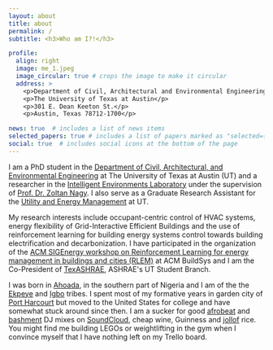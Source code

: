 ```yaml
---
layout: about
title: about
permalink: /
subtitle: <h3>Who am I?!</h3>

profile:
  align: right
  image: me_1.jpeg
  image_circular: true # crops the image to make it circular
  address: >
    <p>Department of Civil, Architectural and Environmental Engineering</p>
    <p>The University of Texas at Austin</p>
    <p>301 E. Dean Keeton St.</p>
    <p>Austin, Texas 78712-1700</p>

news: true  # includes a list of news items
selected_papers: true # includes a list of papers marked as "selected={true}"
social: true  # includes social icons at the bottom of the page
---
```


I am a PhD student in the [Department of Civil, Architectural, and Environmental Engineering](https://www.caee.utexas.edu) at The University of Texas at Austin (UT) and a researcher in the [Intelligent Environments Laboratory](https://www.ie-lab.org) under the supervision of [Prof. Dr. Zoltan Nagy](https://www.caee.utexas.edu/people/faculty/faculty-directory/nagy). I also serve as a Graduate Research Assistant for the [Utility and Energy Management](https://utilities.utexas.edu) at UT.

My research interests include occupant-centric control of HVAC systems, energy flexibility of Grid-Interactive Efficient Buildings and the use of reinforcement learning for building energy systems control towards building electrification and decarbonization. I have participated in the organization of the [ACM SIGEnergy workshop on Reinforcement Learning for energy management in buildings and cities (RLEM)](http://www.rlem-workshop.net) at ACM BuildSys and I am the Co-President of [TexASHRAE](https://sites.utexas.edu/ashrae/), ASHRAE's UT Student Branch.

I was born in [Ahoada](https://en.wikipedia.org/wiki/Ahoada), in the southern part of Nigeria and I am of the the [Ekpeye](https://en.wikipedia.org/wiki/Ekpeye_people) and [Igbo](https://en.wikipedia.org/wiki/Igbo_people) tribes. I spent most of my formative years in garden city of [Port Harcourt](https://en.wikipedia.org/wiki/Port_Harcourt) but moved to the United States for college and have somewhat stuck around since then. I am a sucker for good [afrobeat](https://en.wikipedia.org/wiki/Afrobeat) and [bashment](https://en.wikipedia.org/wiki/Dancehall) DJ mixes on [SoundCloud](https://soundcloud.com/kingsley-nweye), cheap wine, Guinness and [jollof](https://en.wikipedia.org/wiki/Jollof_rice) rice. You might find me building LEGOs or weightlifting in the gym when I convince myself that I have nothing left on my Trello board.
